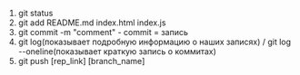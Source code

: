 1. git status
2. git add README.md index.html index.js
3. git commit -m "comment" - commit = запись
4. git log(показывает подробную информацию о наших записях) / git log --oneline(показывает краткую запись о коммитах)
5. git push [rep_link] [branch_name]